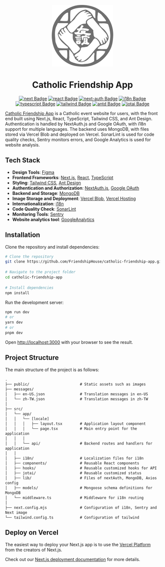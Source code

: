 <div align="center">

[![fs_logo](https://github.com/FriendshipHouse/catholic-friendship-app/blob/develop/public/general/img-bigFS.png)](https://friendship.catholic.org.tw)

# Catholic Friendship App

<div align="center">
    <a href="https://nextjs.org"><img src="https://img.shields.io/badge/Next.js-14.2.13-blue" alt="next Badge"></a>
    <a href="https://react.dev"><img src="https://img.shields.io/badge/React-^18-blue" alt="react Badge"></a>
    <a href="https://next-auth.js.org"><img src="https://img.shields.io/badge/NextAuth.js-^4.24.10-blue" alt="next-auth Badge"></a>
    <a href="https://next-intl-docs.vercel.app"><img src="https://img.shields.io/badge/i18next-^3.25.3-blue" alt="i18n Badge"></a>
    <a href="https://www.typescriptlang.org"><img src="https://img.shields.io/badge/TypeScript-^5-blue" alt="typescript Badge"></a>
    <a href="https://tailwindcss.com"><img src="https://img.shields.io/badge/Tailwindcss-^3.4.1-blue" alt="tailwind Badge"></a>
    <a href="https://ant.design"><img src="https://img.shields.io/badge/AntDesign-^5.22.3-blue" alt="antd Badge"></a>
    <a href="https://jotai.org"><img src="https://img.shields.io/badge/Jotai-^2.10.3-blue" alt="jotai Badge"></a>
</div>

</div>

[Catholic Friendship App](https://friendship.catholic.org.tw) is a Catholic event website for users, with the front end built using Next.js, React, TypeScript, Tailwind CSS, and Ant Design. Authentication is handled by NextAuth.js and Google OAuth, with i18n support for multiple languages. The backend uses MongoDB, with files stored via Vercel Blob and deployed on Vercel. SonarLint is used for code quality checks, Sentry monitors errors, and Google Analytics is used for website analysis.

## Tech Stack

- **Design Tools**: [Figma](https://www.figma.com/)
- **Frontend Frameworks**: [Next.js](https://nextjs.org/), [React](https://react.dev/), [TypeScript](https://www.typescriptlang.org/)
- **Styling**: [Tailwind CSS](https://tailwindcss.com/), [Ant Design](https://ant.design/)
- **Authentication and Authorization**: [NextAuth.js](https://next-auth.js.org/), [Google OAuth](https://console.developers.google.com/)
- **Backend and Storage**: [MongoDB](https://www.mongodb.com/)
- **Image Storage and Deployment**: [Vercel Blob](https://vercel.com/docs/storage/vercel-blob), [Vercel Hosting](https://vercel.com/)
- **Internationalization**: [i18n](https://next-intl-docs.vercel.app/)
- **Code Quality Check**: [SonarLint](https://www.sonarsource.com/products/sonarlint/)
- **Monitoring Tools**: [Sentry](https://sentry.io/)
- **Website analytics tool**: [GoogleAnalytics](https://developers.google.com/analytics/)

## Installation

Clone the repository and install dependencies:

```bash
# Clone the repository
git clone https://github.com/FriendshipHouse/catholic-friendship-app.git

# Navigate to the project folder
cd catholic-friendship-app

# Install dependencies
npm install
```

Run the development server:

```bash
npm run dev
# or
yarn dev
# or
pnpm dev
```

Open [http://localhost:3000](http://localhost:3000) with your browser to see the result.

## Project Structure

The main structure of the project is as follows:

```plaintext
.
├── public/                       # Static assets such as images
├── messages/
│   ├── en-US.json                # Translation messages in en-US
│   └── zh-TW.json                # Translation messages in zh-TW
│
├── src/
│   └── app/
│   │   └── [locale]
│   │   │   ├── layout.tsx        # Application layout component
│   │   │   └── page.tsx          # Main entry point for the application
│   │   │
│   │   └── api/                  # Backend routes and handlers for application
│   │
│   ├── i18n/                     # Localization files for i18n
│   ├── components/               # Reusable React components
│   ├── hooks/                    # Reusable customized hooks for API
│   ├── jotai/                    # Reusable customized status
│   ├── lib/                      # Files of nextAuth, MongoDB, Axios config
│   ├── models/                   # Mongoose schema definitions for MongoDB
│   └── middleware.ts             # Middleware for i18n routing
│
├── next.config.mjs               # Configuration of i18n, Sentry and Next image
└── tailwind.config.ts            # Configuration of tailwind
```

## Deploy on Vercel

The easiest way to deploy your Next.js app is to use the [Vercel Platform](https://vercel.com/new?utm_medium=default-template&filter=next.js&utm_source=create-next-app&utm_campaign=create-next-app-readme) from the creators of Next.js.

Check out our [Next.js deployment documentation](https://nextjs.org/docs/app/building-your-application/deploying) for more details.
